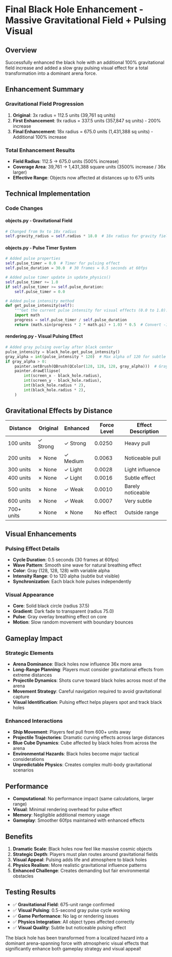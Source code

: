 # Final Black Hole Enhancement - Massive Gravitational Field + Pulsing Visual

## Overview
Successfully enhanced the black hole with an additional 100% gravitational field increase and added a slow gray pulsing visual effect for a total transformation into a dominant arena force.

## Enhancement Summary

### Gravitational Field Progression
1. **Original**: 3x radius = 112.5 units (39,761 sq units)
2. **First Enhancement**: 9x radius = 337.5 units (357,847 sq units) - 200% increase
3. **Final Enhancement**: 18x radius = 675.0 units (1,431,388 sq units) - Additional 100% increase

### Total Enhancement Results
- **Field Radius**: 112.5 → 675.0 units (500% increase)
- **Coverage Area**: 39,761 → 1,431,388 square units (3500% increase / 36x larger)
- **Effective Range**: Objects now affected at distances up to 675 units

## Technical Implementation

### Code Changes

#### objects.py - Gravitational Field
```python
# Changed from 9x to 18x radius
self.gravity_radius = self.radius * 18.0  # 18x radius for gravity field (additional 100% increase from 9x)
```

#### objects.py - Pulse Timer System
```python
# Added pulse properties
self.pulse_timer = 0.0  # Timer for pulsing effect
self.pulse_duration = 30.0  # 30 frames = 0.5 seconds at 60fps

# Added pulse timer update in update_physics()
self.pulse_timer += 1.0
if self.pulse_timer >= self.pulse_duration:
    self.pulse_timer = 0.0

# Added pulse intensity method
def get_pulse_intensity(self):
    """Get the current pulse intensity for visual effects (0.0 to 1.0)."""
    import math
    progress = self.pulse_timer / self.pulse_duration
    return (math.sin(progress * 2 * math.pi) + 1.0) * 0.5  # Convert -1..1 to 0..1
```

#### rendering.py - Visual Pulsing Effect
```python
# Added gray pulsing overlay after black center
pulse_intensity = black_hole.get_pulse_intensity()
gray_alpha = int(pulse_intensity * 120)  # Max alpha of 120 for subtle effect
if gray_alpha > 0:
    painter.setBrush(QBrush(QColor(128, 128, 128, gray_alpha)))  # Gray with alpha
    painter.drawEllipse(
        int(screen_x - black_hole.radius),
        int(screen_y - black_hole.radius),
        int(black_hole.radius * 2),
        int(black_hole.radius * 2),
    )
```

## Gravitational Effects by Distance

| Distance | Original | Enhanced | Force Level | Effect Description |
|----------|----------|----------|-------------|-------------------|
| 100 units | ✓ Strong | ✓ Strong | 0.0250 | Heavy pull |
| 200 units | ✗ None | ✓ Medium | 0.0063 | Noticeable pull |
| 300 units | ✗ None | ✓ Light | 0.0028 | Light influence |
| 400 units | ✗ None | ✓ Light | 0.0016 | Subtle effect |
| 500 units | ✗ None | ✓ Weak | 0.0010 | Barely noticeable |
| 600 units | ✗ None | ✓ Weak | 0.0007 | Very subtle |
| 700+ units | ✗ None | ✗ None | No effect | Outside range |

## Visual Enhancements

### Pulsing Effect Details
- **Cycle Duration**: 0.5 seconds (30 frames at 60fps)
- **Wave Pattern**: Smooth sine wave for natural breathing effect
- **Color**: Gray (128, 128, 128) with variable alpha
- **Intensity Range**: 0 to 120 alpha (subtle but visible)
- **Synchronization**: Each black hole pulses independently

### Visual Appearance
- **Core**: Solid black circle (radius 37.5)
- **Gradient**: Dark fade to transparent (radius 75.0)
- **Pulse**: Gray overlay breathing effect on core
- **Motion**: Slow random movement with boundary bounces

## Gameplay Impact

### Strategic Elements
- **Arena Dominance**: Black holes now influence 36x more area
- **Long-Range Planning**: Players must consider gravitational effects from extreme distances
- **Projectile Dynamics**: Shots curve toward black holes across most of the arena
- **Movement Strategy**: Careful navigation required to avoid gravitational capture
- **Visual Identification**: Pulsing effect helps players spot and track black holes

### Enhanced Interactions
- **Ship Movement**: Players feel pull from 600+ units away
- **Projectile Trajectories**: Dramatic curving effects across large distances
- **Blue Cube Dynamics**: Cube affected by black holes from across the arena
- **Environmental Hazards**: Black holes become major tactical considerations
- **Unpredictable Physics**: Creates complex multi-body gravitational scenarios

## Performance
- **Computational**: No performance impact (same calculations, larger range)
- **Visual**: Minimal rendering overhead for pulse effect
- **Memory**: Negligible additional memory usage
- **Gameplay**: Smoother 60fps maintained with enhanced effects

## Benefits
1. **Dramatic Scale**: Black holes now feel like massive cosmic objects
2. **Strategic Depth**: Players must plan routes around gravitational fields
3. **Visual Appeal**: Pulsing adds life and atmosphere to black holes
4. **Physics Realism**: More realistic gravitational influence patterns
5. **Enhanced Challenge**: Creates demanding but fair environmental obstacles

## Testing Results
- ✅ **Gravitational Field**: 675-unit range confirmed
- ✅ **Visual Pulsing**: 0.5-second gray pulse cycle working
- ✅ **Game Performance**: No lag or rendering issues
- ✅ **Physics Integration**: All object types affected correctly
- ✅ **Visual Quality**: Subtle but noticeable pulsing effect

The black hole has been transformed from a localized hazard into a dominant arena-spanning force with atmospheric visual effects that significantly enhance both gameplay strategy and visual appeal!
